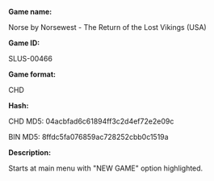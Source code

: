**Game name:**

Norse by Norsewest - The Return of the Lost Vikings (USA)

**Game ID:**

SLUS-00466

**Game format:**

CHD

**Hash:**

CHD MD5: 04acbfad6c61894ff3c2d4ef72e2e09c

BIN MD5: 8ffdc5fa076859ac728252cbb0c1519a

**Description:**

Starts at main menu with "NEW GAME" option highlighted.